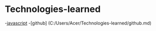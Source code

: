 # Technologies-learned


-[javascript](C:/Users/Acer/Technologies-learned/javascript.md)
-[github] (C:/Users/Acer/Technologies-learned/github.md)


